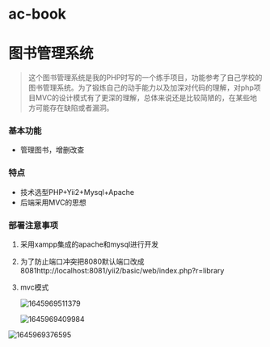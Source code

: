 # ac-book
# 图书管理系统

> 这个图书管理系统是我的PHP时写的一个练手项目，功能参考了自己学校的图书管理系统。为了锻炼自己的动手能力以及加深对代码的理解，对php项目MVC的设计模式有了更深的理解，总体来说还是比较简陋的，在某些地方可能存在缺陷或者漏洞。

### 基本功能

- 管理图书，增删改查

### 特点

- 技术选型PHP+Yii2+Mysql+Apache
- 后端采用MVC的思想

### 部署注意事项

1. 采用xampp集成的apache和mysql进行开发

2. 为了防止端口冲突把8080默认端口改成8081http://localhost:8081/yii2/basic/web/index.php?r=library

3. mvc模式

   ![1645969511379](C:\Users\ht\AppData\Roaming\Typora\typora-user-images\1645969511379.png)

   ![1645969409984](C:\Users\ht\AppData\Roaming\Typora\typora-user-images\1645969409984.png)

![1645969376595](C:\Users\ht\AppData\Roaming\Typora\typora-user-images\1645969376595.png)